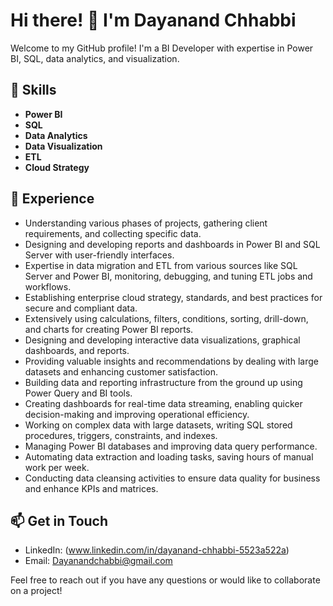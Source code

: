 # Hi there! 👋 I'm Dayanand Chhabbi

Welcome to my GitHub profile! I'm a BI Developer with expertise in Power BI, SQL, data analytics, and visualization.

## 🔧 Skills

- **Power BI**
- **SQL**
- **Data Analytics**
- **Data Visualization**
- **ETL**
- **Cloud Strategy**

## 💼 Experience

- Understanding various phases of projects, gathering client requirements, and collecting specific data.
- Designing and developing reports and dashboards in Power BI and SQL Server with user-friendly interfaces.
- Expertise in data migration and ETL from various sources like SQL Server and Power BI, monitoring, debugging, and tuning ETL jobs and workflows.
- Establishing enterprise cloud strategy, standards, and best practices for secure and compliant data.
- Extensively using calculations, filters, conditions, sorting, drill-down, and charts for creating Power BI reports.
- Designing and developing interactive data visualizations, graphical dashboards, and reports.
- Providing valuable insights and recommendations by dealing with large datasets and enhancing customer satisfaction.
- Building data and reporting infrastructure from the ground up using Power Query and BI tools.
- Creating dashboards for real-time data streaming, enabling quicker decision-making and improving operational efficiency.
- Working on complex data with large datasets, writing SQL stored procedures, triggers, constraints, and indexes.
- Managing Power BI databases and improving data query performance.
- Automating data extraction and loading tasks, saving hours of manual work per week.
- Conducting data cleansing activities to ensure data quality for business and enhance KPIs and matrices.

## 📫 Get in Touch

- LinkedIn: (www.linkedin.com/in/dayanand-chhabbi-5523a522a)
- Email: Dayanandchabbi@gmail.com

Feel free to reach out if you have any questions or would like to collaborate on a project!
